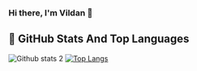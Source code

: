 ### Hi there, I'm Vildan 👋

<!--
**vildntn/vildntn** is a ✨ _special_ ✨ repository because its `README.md` (this file) appears on your GitHub profile.

Here are some ideas to get you started:

- 🔭 I’m currently working on ...
- 🌱 I’m currently learning ...
- 👯 I’m looking to collaborate on ...
- 🤔 I’m looking for help with ...
- 💬 Ask me about ...
- 📫 How to reach me: ...
- 😄 Pronouns: ...
- ⚡ Fun fact: ...
-->
## 📌 GitHub Stats And Top Languages
![Github stats 2](https://github-readme-stats.vercel.app/api?username=vildntn&show_icons=true&theme=radical)
[![Top Langs](https://github-readme-stats.vercel.app/api/top-langs/?username=vildntn&layout=compact)](https://github.com/vildntn/github-readme-stats)




